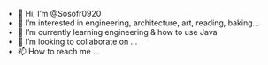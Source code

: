 - 👋 Hi, I’m @Sosofr0920
- 👀 I’m interested in engineering, architecture, art, reading, baking...
- 🌱 I’m currently learning engineering & how to use Java
- 💞️ I’m looking to collaborate on ...
- 📫 How to reach me ...

<!---
Sosofr0920/Sosofr0920 is a ✨ special ✨ repository because its `README.md` (this file) appears on your GitHub profile.
You can click the Preview link to take a look at your changes.
--->
